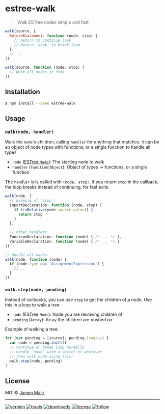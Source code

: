 # estree-walk

> Walk ESTree nodes simple and fast

```js
walk(source, {
  ReturnStatement: function (node, stop) {
    // Return to continue loop
    // Return `stop` to break loop
  },
  // ...
})

walk(source, function (node, stop) {
  // Walk all nodes in tree
})
```

## Installation

```sh
$ npm install --save estree-walk
```

## Usage

### `walk(node, handler)`

Walk the `node`'s children, calling `handler` for anything that matches.  It can be an object of node types with functions, or a single function to handle all types

 - `node` ([ESTree `Node`](https://github.com/estree/estree/blob/master/es5.md#node-objects)): The starting node to walk
 - `handler` (`Function`|`Object`): Object of types -> functions, or a single function

The `handler` is is called with `(node, stop)`.  If you return `stop` in the callback, the loop breaks instead of continuing, for fast exits

```js
walk(node, [
  // Example of `stop`:
  ImportDeclaration: function (node, stop) {
    if (isRelative(node.source.value)) {
      return stop
    }
  },

  // Other handlers:
  FunctionDeclaration: function (node) { /* ... */ },
  VariableDeclaration: function (node) { /* ... */ }
])

// Handle all nodes:
walk(node, function (node) {
  if (node.type === 'AssignmentExpression') {
    // ...
  }
})
```

### `walk.step(node, pending)`

Instead of callbacks, you can use `step` to get the children of a node. Use this in a loop to walk a tree

 - `node` (ESTree `Node`): Node you are resolving children of
 - `pending` (`Array`): Array the children are pushed on

Example of walking a tree:

```js
for (var pending = [source]; pending.length;) {
  var node = pending.shift()
  // continue or break loop normally
  // handle `node` with a switch or whatever
  // then walk node using this:
  walk.step(node, pending)
}
```

## License

MIT © [Jamen Marz](https://git.io/jamen)

---

[![version](https://img.shields.io/npm/v/estree-walk.svg?style=flat-square)][package] [![travis](https://img.shields.io/travis/jamen/estree-walk.svg?style=flat-square)](https://travis-ci.org/jamen/estree-walk) [![downloads](https://img.shields.io/npm/dt/estree-walk.svg?style=flat-square)][package] [![license](https://img.shields.io/npm/l/estree-walk.svg?style=flat-square)][package] [![follow](https://img.shields.io/github/followers/jamen.svg?style=social&label=Follow)](https://github.com/jamen)

[package]: https://npmjs.org/package/estree-walk
